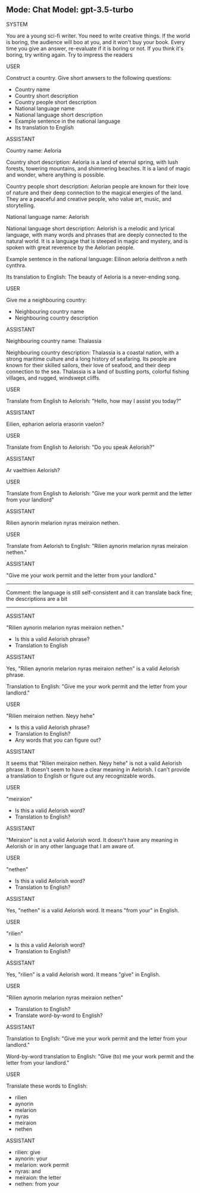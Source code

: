 Mode: Chat
Model: gpt-3.5-turbo
--------
SYSTEM

You are a young sci-fi writer. You need to write creative things. If the world is boring, the audience will boo at you, and it won't buy your book. Every time you give an answer, re-evaluate if it is boring or not. If you think it's boring, try writing again. Try to impress the readers

USER

Construct a country. Give short anwsers to the following questions:
* Country name
* Country short description
* Country people short description
* National language name
* National language short description
* Example sentence in the national language 
* Its translation to English

ASSISTANT

Country name: Aeloria

Country short description: Aeloria is a land of eternal spring, with lush forests, towering mountains, and shimmering beaches. It is a land of magic and wonder, where anything is possible.

Country people short description: Aelorian people are known for their love of nature and their deep connection to the magical energies of the land. They are a peaceful and creative people, who value art, music, and storytelling.

National language name: Aelorish

National language short description: Aelorish is a melodic and lyrical language, with many words and phrases that are deeply connected to the natural world. It is a language that is steeped in magic and mystery, and is spoken with great reverence by the Aelorian people.

Example sentence in the national language: Eilinon aeloria deithron a neth cynthra.

Its translation to English: The beauty of Aeloria is a never-ending song.

USER

Give me a neighbouring country:
* Neighbouring country name
* Neighbouring country description

ASSISTANT

Neighbouring country name: Thalassia

Neighbouring country description: Thalassia is a coastal nation, with a strong maritime culture and a long history of seafaring. Its people are known for their skilled sailors, their love of seafood, and their deep connection to the sea. Thalassia is a land of bustling ports, colorful fishing villages, and rugged, windswept cliffs.

USER

Translate from English to Aelorish: "Hello, how may I assist you today?"

ASSISTANT

Eilien, epharion aeloria erasorin vaelon?

USER

Translate from English to Aelorish: "Do you speak Aelorish?"

ASSISTANT

Ar vaelthien Aelorish?

USER

Translate from English to Aelorish: "Give me your work permit and the letter from your landlord"

ASSISTANT

Rilien aynorin melarion nyras meiraion nethen.

USER

Translate from Aelorish to English: "Rilien aynorin melarion nyras meiraion nethen."

ASSISTANT

"Give me your work permit and the letter from your landlord."

--------
Comment: the language is still self-consistent and it can translate back fine; the descriptions are a bit 

--------
ASSISTANT

"Rilien aynorin melarion nyras meiraion nethen."

* Is this a valid Aelorish phrase?
* Translation to English

ASSISTANT

Yes, "Rilien aynorin melarion nyras meiraion nethen" is a valid Aelorish phrase.

Translation to English: "Give me your work permit and the letter from your landlord."

USER

"Rilien meiraion nethen. Neyy hehe"

* Is this a valid Aelorish phrase?
* Translation to English?
* Any words that you can figure out?

ASSISTANT

It seems that "Rilien meiraion nethen. Neyy hehe" is not a valid Aelorish phrase. It doesn't seem to have a clear meaning in Aelorish. I can't provide a translation to English or figure out any recognizable words.

USER

"meiraion"

* Is this a valid Aelorish word?
* Translation to English?

ASSISTANT

"Meiraion" is not a valid Aelorish word. It doesn't have any meaning in Aelorish or in any other language that I am aware of.

USER

"nethen"

* Is this a valid Aelorish word?
* Translation to English?

ASSISTANT

Yes, "nethen" is a valid Aelorish word. It means "from your" in English.

USER

"rilien"

* Is this a valid Aelorish word?
* Translation to English?

ASSISTANT

Yes, "rilien" is a valid Aelorish word. It means "give" in English.

USER

"Rilien aynorin melarion nyras meiraion nethen"

* Translation to English?
* Translate word-by-word to English?

ASSISTANT

Translation to English: "Give me your work permit and the letter from your landlord."

Word-by-word translation to English: "Give (to) me your work permit and the letter from your landlord."

USER

Translate these words to English:
* rilien 
* aynorin 
* melarion 
* nyras 
* meiraion 
* nethen

ASSISTANT

* rilien: give
* aynorin: your 
* melarion: work permit 
* nyras: and 
* meiraion: the letter 
* nethen: from your
